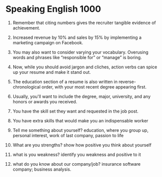 # Speaking English 1000

1. Remember that citing numbers gives the recruiter tangible evidence of achievement.
1. Increased revenue by 10% and sales by 15% by implementing a marketing campaign on Facebook.
1. You may also want to consider varying your vocabulary. Overusing words and phrases like “responsible for” or “manage” is boring.
1. Now, while you should avoid jargon and cliches, action verbs can spice up your resume and make it stand out.
1. The education section of a resume is also written in reverse-chronological order, with your most recent degree appearing first.
1. Usually, you'll want to include the degree, major, university, and any honors or awards you received.
1. You have the skill set they want and requested in the job post.
1. You have extra skills that would make you an indispensable worker


1. Tell me something about yourself?
  education, where you group up, personal interest, work of last company, passion to life
2. What are you strengths?
  show how positive you think about yourself
3. what is you weakness?
  identify you weakness and positive to it
4. what do you know about our company/job?
  insurance software company; business analysis. 



  